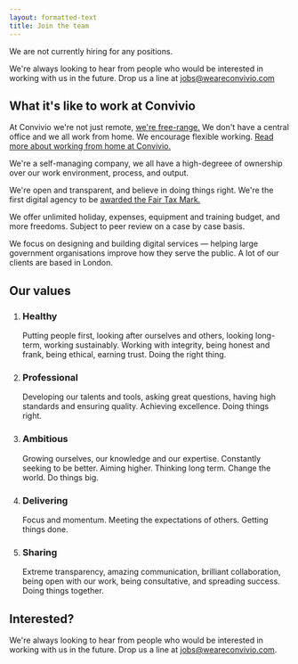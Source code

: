 ```yaml
---
layout: formatted-text
title: Join the team
---
```

<p class="intro-copy">We are not currently hiring for any positions.</p>

We're always looking to hear from people who would be interested in working with us in the future. Drop us a line at <a href="mailto:jobs@weareconvivio.com">jobs@weareconvivio.com</a>

## What it's like to work at Convivio

At Convivio we're not just remote, [we're free-range.](https://blog.weareconvivio.com/free-range-working-an-introduction-27eb178db97c) We don't have a central office and we all work from home. We encourage flexible working. [Read more about working from home at Convivio.](/jobs/working-from-home)

We're a self-managing company, we all have a high-degreee of ownership over our work environment, process, and output.

We're open and transparent, and believe in doing things right. We're the first digital agency to be [awarded the Fair Tax Mark.](https://blog.weareconvivio.com/convivio-becomes-first-digital-agency-to-be-awarded-the-fair-tax-mark-881021825741)

We offer unlimited holiday, expenses, equipment and training budget, and more freedoms. Subject to peer review on a case by case basis.

We focus on designing and building digital services — helping large government organisations improve how they serve the public. A lot of our clients are based in London.

## Our values

<ol class="big-numbers-list">
  <li><h3 class="big-numbers-list__title">Healthy</h3> Putting people first, looking after ourselves and others, looking long-term, working sustainably. Working with integrity, being honest and frank, being ethical, earning trust. Doing the right thing.</li>
  <li><h3 class="big-numbers-list__title">Professional</h3> Developing our talents and tools, asking great questions, having high standards and ensuring quality. Achieving excellence. Doing things right.</li>
  <li><h3 class="big-numbers-list__title">Ambitious</h3> Growing ourselves, our knowledge and our expertise. Constantly seeking to be better. Aiming higher. Thinking long term. Change the world. Do things big.</li>
  <li><h3 class="big-numbers-list__title">Delivering</h3> Focus and momentum. Meeting the expectations of others. Getting things done.</li>
  <li><h3 class="big-numbers-list__title">Sharing</h3> Extreme transparency, amazing communication, brilliant collaboration, being open with our work, being consultative, and spreading success. Doing things together.</li>
</ol>

## Interested?

We're always looking to hear from people who would be interested in working with us in the future. Drop us a line at <a href="mailto:jobs@weareconvivio.com">jobs@weareconvivio.com</a>.
